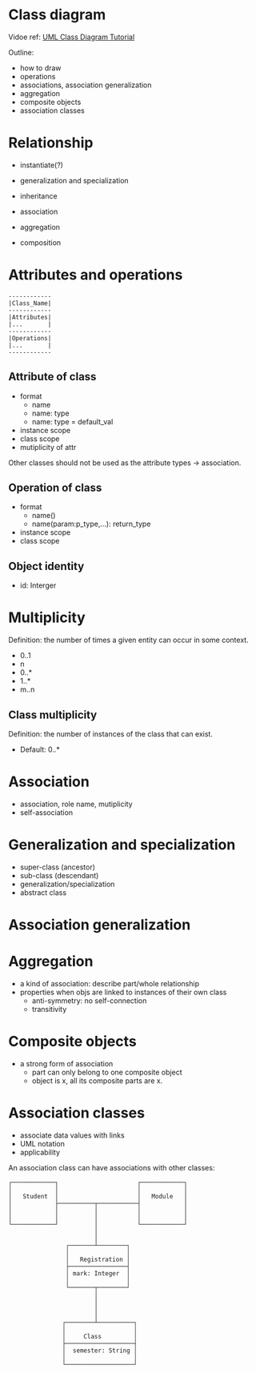 # Class diagram

Vidoe ref: [UML Class Diagram Tutorial](https://www.bilibili.com/video/BV1P741127u7)

Outline:

- how to draw
- operations
- associations, association generalization
- aggregation
- composite objects
- association classes

# Relationship

- instantiate(?)
- generalization and specialization

- inheritance
- association
- aggregation
- composition

# Attributes and operations

```
------------
|Class_Name|
------------
|Attributes|
|...       |
------------
|Operations|
|...       |
------------
```

## Attribute of class

- format
  - name
  - name: type
  - name: type = default_val
- instance scope
- class scope
- mutiplicity of attr

Other classes should not be used as the attribute types -> association.

## Operation of class

- format
  - name()
  - name(param:p_type,...): return_type
- instance scope
- class scope

## Object identity

- id: Interger

# Multiplicity

Definition: the number of times a given entity can occur in some context.

- 0..1
- n
- 0..*
- 1..*
- m..n

## Class multiplicity

Definition: the number of instances of the class that can exist.

- Default: 0..*

# Association

- association, role name, mutiplicity
- self-association

# Generalization and specialization

- super-class (ancestor)
- sub-class (descendant)
- generalization/specialization
- abstract class

# Association generalization

# Aggregation

- a kind of association: describe part/whole relationship
- properties when objs are linked to instances of their own class
  - anti-symmetry: no self-connection
  - transitivity

# Composite objects

- a strong form of association
  - part can only belong to one composite object
  - object is x, all its composite parts are x.

# Association classes

- associate data values with links
- UML notation
- applicability

An association class can have associations with other classes:

```
┌────────────┐                      ┌────────────┐
│            │                      │            │
│   Student  │                      │   Module   │
│            ├──────────┬───────────┤            │
│            │          │           │            │
│            │          │           │            │
└────────────┘          │           └────────────┘
                        │
                        │
                ┌───────┴────────┐
                │                │
                │   Registration │
                ├────────────────┤
                │ mark: Integer  │
                │                │
                └───────┬────────┘
                        │
                        │
                        │
                        │
               ┌────────┴──────────┐
               │                   │
               │     Class         │
               ├───────────────────┤
               │  semester: String │
               │                   │
               └───────────────────┘
```
